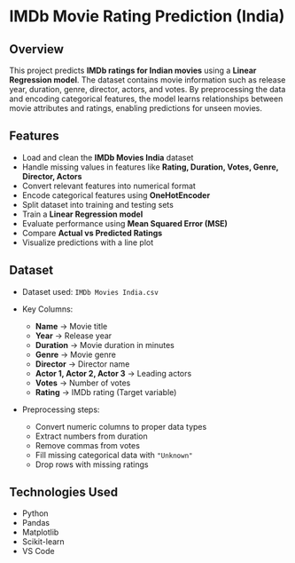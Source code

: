 # IMDb Movie Rating Prediction (India)  

## Overview  
This project predicts **IMDb ratings for Indian movies** using a **Linear Regression model**. The dataset contains movie information such as release year, duration, genre, director, actors, and votes. By preprocessing the data and encoding categorical features, the model learns relationships between movie attributes and ratings, enabling predictions for unseen movies.  

## Features  
- Load and clean the **IMDb Movies India** dataset  
- Handle missing values in features like **Rating, Duration, Votes, Genre, Director, Actors**  
- Convert relevant features into numerical format  
- Encode categorical features using **OneHotEncoder**  
- Split dataset into training and testing sets  
- Train a **Linear Regression model**  
- Evaluate performance using **Mean Squared Error (MSE)**  
- Compare **Actual vs Predicted Ratings**  
- Visualize predictions with a line plot
  
## Dataset  
- Dataset used: `IMDb Movies India.csv`  
- Key Columns:  
  - **Name** → Movie title  
  - **Year** → Release year  
  - **Duration** → Movie duration in minutes  
  - **Genre** → Movie genre  
  - **Director** → Director name  
  - **Actor 1, Actor 2, Actor 3** → Leading actors  
  - **Votes** → Number of votes  
  - **Rating** → IMDb rating (Target variable)  

- Preprocessing steps:  
  - Convert numeric columns to proper data types  
  - Extract numbers from duration  
  - Remove commas from votes  
  - Fill missing categorical data with `"Unknown"`  
  - Drop rows with missing ratings  

## Technologies Used  
- Python  
- Pandas  
- Matplotlib  
- Scikit-learn
- VS Code
